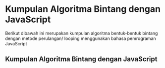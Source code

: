 # Kumpulan Algoritma Bintang dengan JavaScript
Berikut dibawah ini merupakan kumpulan algoritma bentuk-bentuk bintang dengan metode perulangan/ looping menggunakan bahasa pemrograman JavaScript
## Kumpulan Algoritma Bintang dengan JavaScript
